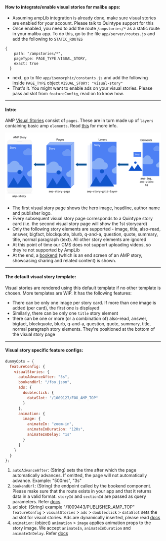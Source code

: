#### How to integrate/enable visual stories for malibu apps:

- Assuming ampLib integration is already done, make sure visual stories are enabled for your account. Please talk to Quintype support for this
- Once enabled, you need to add the route `/ampstories/*` as a static route in your malibu app.
  To do this, go to the file `app/server/routes.js` and add the following to `STATIC_ROUTES`

```
{
    path: "/ampstories/*",
    pageType: PAGE_TYPE.VISUAL_STORY,
    exact: true
  }
```

- next, go to file `app/isomorphic/constants.js` and add the following inside `PAGE_TYPE` object `VISUAL_STORY: "visual-story"`
- That's it. You might want to enable ads on your visual stories. Please pass ad slot from `featureConfig`, read on to know how.

<hr />

#### Intro:

AMP [Visual Stories](https://amp.dev/about/stories/) consist of `pages`. These are in turn made up of `layers` containing basic amp `elements`. Read [this](https://amp.dev/documentation/guides-and-tutorials/start/visual_story/parts_of_story/?format=stories) for more info.

<img src="./visual-stories/visual_story_parts.png" alt="Parts of a visual story">

- The first visual story page shows the hero image, headline, author name and publisher logo.
- Every subsequent visual story page corresponds to a Quintype story card (i.e. the second visual story page will show the 1st storycard)
- Only the following story elements are supported - image, title, also-read, answer, bigfact, blockquote, blurb, q-and-a, question, quote, summary, title, normal paragraph (text). All other story elements are ignored
- At this point of time our CMS does not support uploading videos, so they're not supported by AmpLib
- At the end, a [bookend](https://amp.dev/documentation/components/amp-story-bookend/?format=stories) (which is an end screen of an AMP story, showcasing sharing and related content) is shown.

<hr />

#### The default visual story template:

Visual stories are rendered using this default template if no other template is chosen. More templates are WIP. It has the following features:

- There can be only one image per story card. If more than one image is added (per card), the first one is displayed
- Similarly, there can be only one `title` story element
- there can be one or more (or a combination of) also-read, answer, bigfact, blockquote, blurb, q-and-a, question, quote, summary, title, normal paragraph story elements. They're positioned at the bottom of the visual story page

<hr />

#### Visual story specific feature configs:

```js
dummyOpts = {
  featureConfig: {
    visualStories: {
      autoAdvanceAfter: "5s",
      bookendUrl: "/foo.json",
      ads: {
        doubleclick: {
          dataSlot: "/1009127/FOO_AMP_TOP"
        }
      },
      animation: {
        image: {
          animateIn: "zoom-in",
          animateInDuration: "120s",
          animateInDelay: "1s"
        }
      }
    }
  }
};
```

1. `autoAdvanceAfter`: (String) sets the time after which the page automatically advances. If omitted, the page will not automatically advance. Example: "500ms", "3s"
2. `bookendUrl`: (String) the endpoint called by the bookend component. Please make sure that the route exists in your app and that it returns data in a valid format. `storyId` and `sectionId` are passed as query parameters. Refer [docs](https://amp.dev/documentation/components/amp-story-bookend/?format=stories)
3. ad slot: (String) example "/1009443/PUBLISHER_AMP_TOP" `featureConfig` > `visualStories` > `ads` > `doubleclick` > `dataSlot` sets the ad slot for visual stories. Ads are dynamically inserted, please read [docs](https://amp.dev/documentation/components/amp-story-auto-ads/?format=stories)
4. `animation`: (object) `animation` > `image` applies animation props to the story image. We accept `animateIn`, `animateInDuration` and `animateInDelay`. Refer [docs](https://amp.dev/documentation/guides-and-tutorials/start/visual_story/animating_elements/?format=stories)
